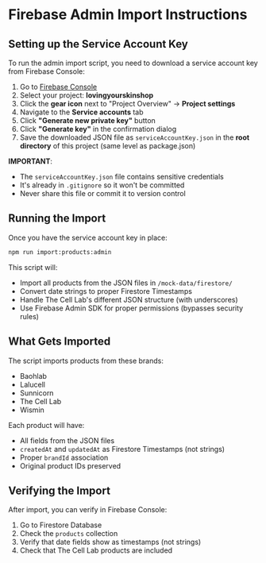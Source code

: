 # Firebase Admin Import Instructions

## Setting up the Service Account Key

To run the admin import script, you need to download a service account key from Firebase Console:

1. Go to [Firebase Console](https://console.firebase.google.com)
2. Select your project: **lovingyourskinshop**
3. Click the **gear icon** next to "Project Overview" → **Project settings**
4. Navigate to the **Service accounts** tab
5. Click **"Generate new private key"** button
6. Click **"Generate key"** in the confirmation dialog
7. Save the downloaded JSON file as `serviceAccountKey.json` in the **root directory** of this project (same level as package.json)

**IMPORTANT**: 
- The `serviceAccountKey.json` file contains sensitive credentials
- It's already in `.gitignore` so it won't be committed
- Never share this file or commit it to version control

## Running the Import

Once you have the service account key in place:

```bash
npm run import:products:admin
```

This script will:
- Import all products from the JSON files in `/mock-data/firestore/`
- Convert date strings to proper Firestore Timestamps
- Handle The Cell Lab's different JSON structure (with underscores)
- Use Firebase Admin SDK for proper permissions (bypasses security rules)

## What Gets Imported

The script imports products from these brands:
- Baohlab
- Lalucell
- Sunnicorn
- The Cell Lab
- Wismin

Each product will have:
- All fields from the JSON files
- `createdAt` and `updatedAt` as Firestore Timestamps (not strings)
- Proper `brandId` association
- Original product IDs preserved

## Verifying the Import

After import, you can verify in Firebase Console:
1. Go to Firestore Database
2. Check the `products` collection
3. Verify that date fields show as timestamps (not strings)
4. Check that The Cell Lab products are included